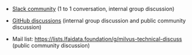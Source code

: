 - [Slack community](https://join.slack.com/t/milvusio/shared_invite/zt-e0u4qu3k-bI2GDNys3ZqX1YCJ9OM~GQ) (1 to 1 conversation, internal group discussion)

- [GitHub discussions](https://github.com/milvus-io/milvus/discussions) (internal group discussion and public community discussion)

- Mail list: https://lists.lfaidata.foundation/g/milvus-technical-discuss (public community discussion)
